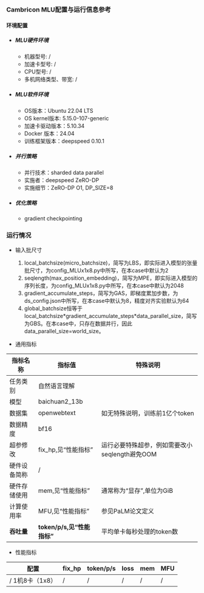 ### Cambricon MLU配置与运行信息参考
#### 环境配置
- ##### MLU硬件环境
    - 机器型号: /
    - 加速卡型号: /
    - CPU型号: /
    - 多机网络类型、带宽: /

- ##### MLU软件环境
   - OS版本：Ubuntu 22.04 LTS
   - OS kernel版本: 5.15.0-107-generic     
   - 加速卡驱动版本：5.10.34
   - Docker 版本：24.04
   - 训练框架版本：deepspeed 0.10.1
   
- ##### 并行策略

   - 并行技术：sharded data parallel
   - 实施者：deepspeed ZeRO-DP
   - 实施细节：ZeRO-DP O1, DP_SIZE=8

- ##### 优化策略

   - gradient checkpointing

### 运行情况

* 输入批尺寸
  1. local_batchsize(micro_batchsize)，简写为LBS，即实际进入模型的张量批尺寸，为config_MLUx1x8.py中所写，在本case中默认为2
  2. seqlength(max_position_embedding)，简写为MPE，即实际进入模型的序列长度，为config_MLUx1x8.py中所写，在本case中默认为2048
  3. gradient_accumulate_steps，简写为GAS，即梯度累加步数，为ds_config.json中所写，在本case中默认为8，精度对齐实验默认为64
  4. global_batchsize恒等于local_batchsize\*gradient_accumulate_steps\*data_parallel_size，简写为GBS。在本case中，只存在数据并行，因此data_parallel_size=world_size。

* 通用指标

| 指标名称    | 指标值                   | 特殊说明                          |
| ------- | --------------------- | ----------------------------- |
| 任务类别    | 自然语言理解                |                               |
| 模型      | baichuan2_13b         |                               |
| 数据集     | openwebtext           | 如无特殊说明，训练前1亿个token            |
| 数据精度    | bf16                  |                               |
| 超参修改    | fix_hp,见“性能指标”        | 运行必要特殊超参，例如需要改小seqlength避免OOM |
| 硬件设备简称  | /           |                               |
| 硬件存储使用  | mem,见“性能指标”           | 通常称为“显存”,单位为GiB               |
| 计算使用率   | MFU,见“性能指标”           | 参见PaLM论文定义                    |
| **吞吐量** | **token/p/s,见“性能指标”** | 平均单卡每秒处理的token数               |

* 性能指标

| 配置              | fix_hp                     | token/p/s | loss | mem   | MFU   |
| --------------- | -------------------------- | --------- | ---- | ----- | ----- |
| / 1机8卡（1x8） | / | / | / | / | / |
